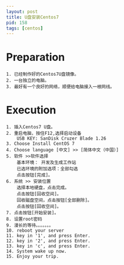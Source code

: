 ```yaml
---
layout: post
title: U盘安装Centos7
pid: 158
tags: [centos]
---
```

# Preparation

    1. 已经制作好的Centos7U盘镜像。
    2. 一台独立的电脑。
    3. 最好有一个良好的网络，顺便给电脑接入一根网线。



# Execution

    1. 插入Centos7 U盘。
    2. 重启电脑，按住F12,选择启动设备
        USB KEY: SanDisk Cruzer Blade 1.26
    3. Choose Install CentOS 7
    4. Choose language [中文] >> [简体中文（中国）]
    5. 软件 >>软件选择
        基本环境： 开发及生成工作站
        已选环境的附加选项：全部勾选
        点击按钮[完成]。
    6. 系统 >> 安装位置
        选择本地硬盘，点击完成。
        点击按钮[回收空间]。
        回收磁盘空间，点击按钮[全部删除]。
        点击按钮[回收空间]。
    7. 点击按钮[开始安装]。
    8. 设置root密码
    9. 漫长的等待。。。。。。。
    10. reboot your server
    11. key in '1', and press Enter.
    12. key in '2', and press Enter.
    13. key in 'c', and press Enter.
    14. System wake up now.
    15. Enjoy your trip. 
